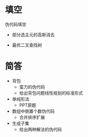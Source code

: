 # 填空

伪代码填空

- 部分选主元的高斯消去

- 最优二叉查找树

# 简答

- 背包
  - 蛮力的伪代码
  - 给出背包问题线性规划的标准形式
- 单纯形法
  - PPT原题
- 数组中倒置个数伪代码
  - 合并排序扩展
- 生成子集
  - 给出两种解法的伪代码